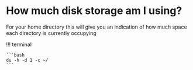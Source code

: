 # How much disk storage am I using?


For your home directory this will give you an indication of how much space each directory is currently occupying 

!!! terminal

    ```bash
    du -h -d 1 -c ~/
    ```